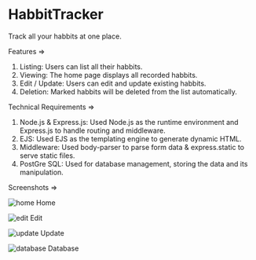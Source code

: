 # HabbitTracker

Track all your habbits at one place.

Features =>

1. Listing: Users can list all their habbits.
2. Viewing: The home page displays all recorded habbits.
3. Edit / Update: Users can edit and update existing habbits.
4. Deletion: Marked habbits will be deleted from the list automatically.

Technical Requirements =>

1. Node.js & Express.js: Used Node.js as the runtime environment and Express.js to handle routing and middleware.
2. EJS: Used EJS as the templating engine to generate dynamic HTML.
3. Middleware: Used body-parser to parse form data & express.static to serve static files.
4. PostGre SQL: Used for database management, storing the data and its manipulation.

Screenshots =>

![home](https://github.com/Piyush-Patole/HabbitTracker/assets/73785010/f713e855-4e84-4b15-bf4d-46b4a23243cd)
Home

![edit](https://github.com/Piyush-Patole/HabbitTracker/assets/73785010/78493ca6-d45b-4058-9ffe-f6943400b79c)
Edit

![update](https://github.com/Piyush-Patole/HabbitTracker/assets/73785010/cf799823-dd29-493c-b917-ede713ae28b3)
Update

![database](https://github.com/Piyush-Patole/HabbitTracker/assets/73785010/d0f86e09-3e2b-49dc-a2af-687759555532)
Database
